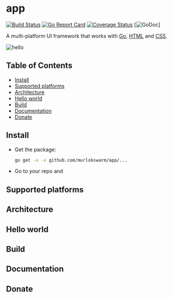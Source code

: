 # app

[![Build Status](https://travis-ci.org/murlokswarm/app.svg?branch=master)](https://travis-ci.org/murlokswarm/app)
[![Go Report Card](https://goreportcard.com/badge/github.com/murlokswarm/app)](https://goreportcard.com/report/github.com/murlokswarm/app)
[![Coverage Status](https://coveralls.io/repos/github/murlokswarm/app/badge.svg?branch=master)](https://coveralls.io/github/murlokswarm/app?branch=master)
[![GoDoc](https://godoc.org/github.com/murlokswarm/app?status.svg)]

A multi-platform UI framework that works with
[Go](https://golang.org), [HTML]() and [CSS]().

![hello](https://github.com/murlokswarm/app/wiki/assets/app.gif)

## Table of Contents

* [Install](#install)
* [Supported platforms](#support)
* [Architecture](#architecture)
* [Hello world](#hello)
* [Build](#build)
* [Documentation](#doc)
* [Donate](#donate)

<a name="install"></a>

## Install

* Get the package:
    ```sh
    go get -u -v github.com/murlokswarm/app/...
    ```
* Go to your repo and 

<a name="support"></a>

## Supported platforms

<a name="architecture"></a>

## Architecture

<a name="hello"></a>

## Hello world

<a name="build"></a>

## Build

<a name="doc"></a>

## Documentation

<a name="donate"></a>

## Donate
